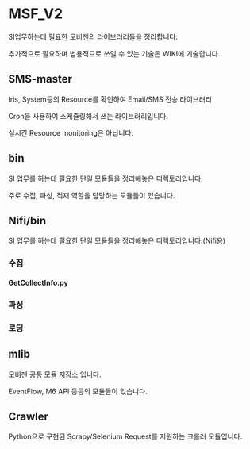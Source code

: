# MSF_V2
SI업무하는데 필요한 모비젠의 라이브러리들을 정리합니다.

추가적으로 필요하며 범용적으로 쓰일 수 있는 기술은 WIKI에 기술합니다.

## SMS-master
Iris, System등의 Resource를 확인하여 Email/SMS 전송 라이브러리

Cron을 사용하여 스케쥴링해서 쓰는 라이브러리입니다.

실시간 Resource monitoring은 아닙니다.

## bin
SI 업무를 하는데 필요한 단일 모듈들을 정리해놓은 디렉토리입니다.

주로 수집, 파싱, 적재 역할을 담당하는 모듈들이 있습니다.

## Nifi/bin
SI 업무를 하는데 필요한 단일 모듈들을 정리해놓은 디렉토리입니다.(Nifi용)  
### 수집
#### GetCollectInfo.py
### 파싱
### 로딩


## mlib
모비젠 공통 모듈 저장소 입니다.

EventFlow, M6 API 등등의 모듈들이 있습니다.


## Crawler
Python으로 구현된 Scrapy/Selenium Request를 지원하는 크롤러 모듈입니다.

